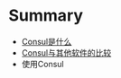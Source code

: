 # Summary

* [Consul是什么](01_what_is_consul.md)
* [Consul与其他软件的比较](02_compare_with_other_software.md)
* 使用Consul

